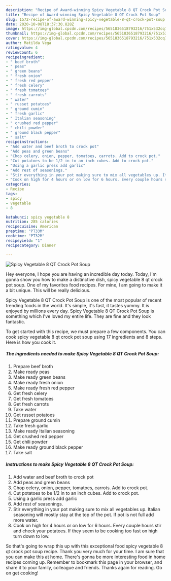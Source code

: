 ```yaml
---
description: "Recipe of Award-winning Spicy Vegetable 8 QT Crock Pot Soup"
title: "Recipe of Award-winning Spicy Vegetable 8 QT Crock Pot Soup"
slug: 1572-recipe-of-award-winning-spicy-vegetable-8-qt-crock-pot-soup
date: 2020-10-08T18:37:30.828Z
image: https://img-global.cpcdn.com/recipes/5651836518793216/751x532cq70/spicy-vegetable-8-qt-crock-pot-soup-recipe-main-photo.jpg
thumbnail: https://img-global.cpcdn.com/recipes/5651836518793216/751x532cq70/spicy-vegetable-8-qt-crock-pot-soup-recipe-main-photo.jpg
cover: https://img-global.cpcdn.com/recipes/5651836518793216/751x532cq70/spicy-vegetable-8-qt-crock-pot-soup-recipe-main-photo.jpg
author: Matilda Vega
ratingvalue: 4
reviewcount: 6
recipeingredient:
- " beef broth"
- " peas"
- " green beans"
- " fresh onion"
- " fresh red pepper"
- " fresh celery"
- " fresh tomatoes"
- " fresh carrots"
- " water"
- " russet potatoes"
- " ground cumin"
- " fresh garlic"
- " Italian seasoning"
- " crushed red pepper"
- " chili powder"
- " ground black pepper"
- " salt"
recipeinstructions:
- "Add water and beef broth to crock pot"
- "Add peas and green beans"
- "Chop celery, onion, pepper, tomatoes, carrots. Add to crock pot."
- "Cut potatoes to be 1/2 in to an inch cubes. Add to crock pot."
- "Using a garlic press add garlic"
- "Add rest of seasonings."
- "Stir everything in your pot making sure to mix all vegetables up. Italian seasoning will mostly stay at the top of the pot. If pot is not full add more water."
- "Cook on high for 4 hours or on low for 6 hours. Every couple hours stir and check your potatoes. If they seem to be cooking too fast on high turn down to low."
categories:
- Recipe
tags:
- spicy
- vegetable
- 8

katakunci: spicy vegetable 8 
nutrition: 285 calories
recipecuisine: American
preptime: "PT33M"
cooktime: "PT32M"
recipeyield: "1"
recipecategory: Dinner

---
```



![Spicy Vegetable 8 QT Crock Pot Soup](https://img-global.cpcdn.com/recipes/5651836518793216/751x532cq70/spicy-vegetable-8-qt-crock-pot-soup-recipe-main-photo.jpg)

Hey everyone, I hope you are having an incredible day today. Today, I'm gonna show you how to make a distinctive dish, spicy vegetable 8 qt crock pot soup. One of my favorites food recipes. For mine, I am going to make it a bit unique. This will be really delicious.

Spicy Vegetable 8 QT Crock Pot Soup is one of the most popular of recent trending foods in the world. It's simple, it's fast, it tastes yummy. It is enjoyed by millions every day. Spicy Vegetable 8 QT Crock Pot Soup is something which I've loved my entire life. They are fine and they look fantastic.




To get started with this recipe, we must prepare a few components. You can cook spicy vegetable 8 qt crock pot soup using 17 ingredients and 8 steps. Here is how you cook it.

<!--inarticleads1-->

##### The ingredients needed to make Spicy Vegetable 8 QT Crock Pot Soup:

1. Prepare  beef broth
1. Make ready  peas
1. Make ready  green beans
1. Make ready  fresh onion
1. Make ready  fresh red pepper
1. Get  fresh celery
1. Get  fresh tomatoes
1. Get  fresh carrots
1. Take  water
1. Get  russet potatoes
1. Prepare  ground cumin
1. Take  fresh garlic
1. Make ready  Italian seasoning
1. Get  crushed red pepper
1. Get  chili powder
1. Make ready  ground black pepper
1. Take  salt




<!--inarticleads2-->

##### Instructions to make Spicy Vegetable 8 QT Crock Pot Soup:

1. Add water and beef broth to crock pot
1. Add peas and green beans
1. Chop celery, onion, pepper, tomatoes, carrots. Add to crock pot.
1. Cut potatoes to be 1/2 in to an inch cubes. Add to crock pot.
1. Using a garlic press add garlic
1. Add rest of seasonings.
1. Stir everything in your pot making sure to mix all vegetables up. Italian seasoning will mostly stay at the top of the pot. If pot is not full add more water.
1. Cook on high for 4 hours or on low for 6 hours. Every couple hours stir and check your potatoes. If they seem to be cooking too fast on high turn down to low.




So that's going to wrap this up with this exceptional food spicy vegetable 8 qt crock pot soup recipe. Thank you very much for your time. I am sure that you can make this at home. There's gonna be more interesting food in home recipes coming up. Remember to bookmark this page in your browser, and share it to your family, colleague and friends. Thanks again for reading. Go on get cooking!
